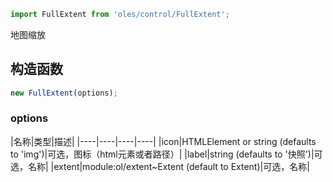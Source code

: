 ``` javascript
import FullExtent from 'oles/control/FullExtent';
```
地图缩放

## 构造函数

```javascript
new FullExtent(options);
```

### options

|名称|类型|描述|
|----|----|----|----|
|icon|HTMLElement or string (defaults to 'img')|可选，图标（html元素或者路径）|
|label|string (defaults to '快照')|可选，名称|
|extent|module:ol/extent~Extent (default to Extent)|可选，名称|